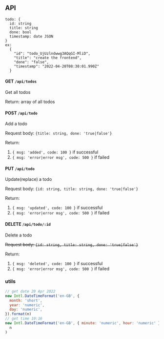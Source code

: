 ## API

```
todo: {
  id: string
  title: string
  done: bool
  timestamp: date JSON
}
ex:
  {
    "id": "todo_UjUzlndwwg3AQqGI-MliD",
    "title": "create the frontend",
    "done": "false",
    "timestamp": "2022-04-20T08:30:01.990Z"
  }
```

#### GET `/api/todos`

Get all todos

Return: array of all todos

#### POST `/api/todo`

Add a todo

Request body: `{title: string, done: 'true|false'}`

Return:

1. `{ msg: 'added', code: 100 }` if successful
2. `{ msg: 'error|error msg', code: 500 }` if failed

#### PUT `/api/todo`

Update(replace) a todo

Request body: `{id: string, title: string, done: 'true|false'}`

Return:

1. `{ msg: 'updated', code: 100 }` if successful
2. `{ msg: 'error|error msg', code: 500 }` if failed

#### DELETE `/api/todo/:id`

Delete a todo

~~Request body: `{id: string, title: string, done: 'true|false'}`~~

Return:

1. `{ msg: 'deleted', code: 100 }` if successful
2. `{ msg: 'error|error msg', code: 500 }` if failed


### utils

```js
// get date 20 Apr 2022
new Intl.DateTimeFormat('en-GB', {
  month: 'short',
  year: 'numeric',
  day: 'numeric',
}).format(n)
// get time 10:16
new Intl.DateTimeFormat('en-GB', { minute: 'numeric', hour: 'numeric' }).format(
  n
)
```
